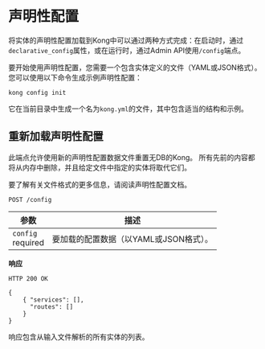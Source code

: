 # 声明性配置

将实体的声明性配置加载到Kong中可以通过两种方式完成：在启动时，通过`declarative_config`属性，或在运行时，通过Admin API使用`/config`端点。

要开始使用声明性配置，您需要一个包含实体定义的文件（YAML或JSON格式）。
您可以使用以下命令生成示例声明性配置：

```
kong config init
```

它在当前目录中生成一个名为`kong.yml`的文件，其中包含适当的结构和示例。

## 重新加载声明性配置

此端点允许使用新的声明性配置数据文件重置无DB的Kong。
所有先前的内容都将从内存中删除，并且给定文件中指定的实体将取代它们。

要了解有关文件格式的更多信息，请阅读声明性配置文档。

```
POST /config
```

| 参数 | 描述 |
| ---- | ---- |
| `config` <br> required | 要加载的配置数据（以YAML或JSON格式）。| 

**响应**

```
HTTP 200 OK
```
```
{
    { "services": [],
      "routes": []
    }
}
```

响应包含从输入文件解析的所有实体的列表。


